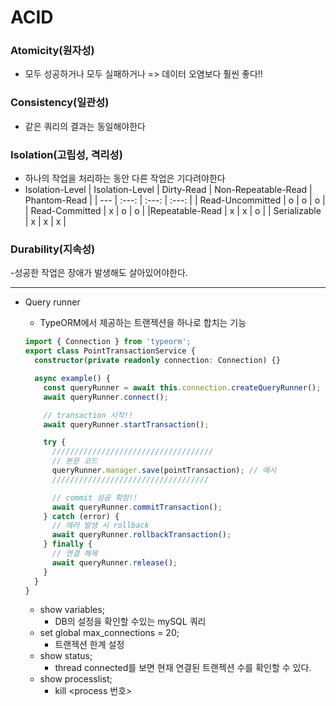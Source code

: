 # ACID

### Atomicity(원자성)

- 모두 성공하거나 모두 실패하거나 => 데이터 오염보다 훨씬 좋다!!

### Consistency(일관성)

- 같은 쿼리의 결과는 동일해야한다

### Isolation(고립성, 격리성)

- 하나의 작업을 처리하는 동안 다른 작업은 기다려야한다
- Isolation-Level
  | Isolation-Level | Dirty-Read | Non-Repeatable-Read | Phantom-Read |
  | --- | :---: | :---: | :---: |
  | Read-Uncommitted | o | o | o |
  | Read-Committed | x | o | o |
  |Repeatable-Read | x | x | o |
  | Serializable | x | x | x |

### Durability(지속성)

-성공한 작업은 장애가 발생해도 살아있어야한다.

---

- Query runner

  - TypeORM에서 제공하는 트랜젝션을 하나로 합치는 기능

  ```typescript
  import { Connection } from 'typeorm';
  export class PointTransactionService {
    constructor(private readonly connection: Connection) {}

    async example() {
      const queryRunner = await this.connection.createQueryRunner();
      await queryRunner.connect();

      // transaction 시작!!
      await queryRunner.startTransaction();

      try {
        ////////////////////////////////////
        // 본문 코드
        queryRunner.manager.save(pointTransaction); // 예시
        ///////////////////////////////////

        // commit 성공 확정!!
        await queryRunner.commitTransaction();
      } catch (error) {
        // 에러 발생 시 rollback
        await queryRunner.rollbackTransaction();
      } finally {
        // 연결 해제
        await queryRunner.release();
      }
    }
  }
  ```

  - show variables;
    - DB의 설정을 확인할 수있는 mySQL 쿼리
  - set global max_connections = 20;
    - 트랜젝션 한계 설정
  - show status;
    - thread connected를 보면 현재 연결된 트랜젝션 수를 확인할 수 있다.
  - show processlist;
    - kill <process 번호>
